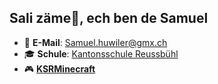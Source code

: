 ## Sali zäme👋, ech ben de Samuel

- 📧 **E-Mail**: Samuel.huwiler@gmx.ch
- 🎓 **Schule**: [Kantonsschule Reussbühl](https://ksreussbuehl.lu.ch)
- 🎮 [**KSRMinecraft**](https://ksrminecraft.ch)
<!--
**Samhuw8a/Samhuw8a** is a ✨ _special_ ✨ repository because its `README.md` (this file) appears on your GitHub profile.

Here are some ideas to get you started:

- 🔭 I’m currently working on ...
- 🌱 I’m currently learning ...
- 👯 I’m looking to collaborate on ...
- 🤔 I’m looking for help with ...
- 💬 Ask me about ...
- 📫 How to reach me: ...
- 😄 Pronouns: ...
- ⚡ Fun fact: ...
-->

